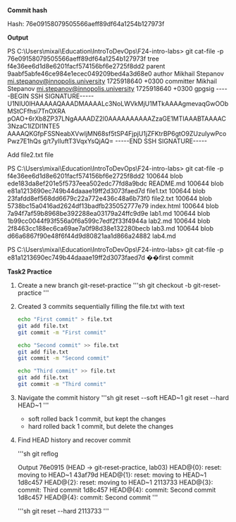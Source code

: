 **Commit hash**

Hash: 76e09158079505566aeff89df64a1254b127973f

**Output**

PS C:\Users\mixai\Education\IntroToDevOps\F24-intro-labs> git cat-file -p 76e09158079505566aeff89df64a1254b127973f
tree f4e36ee6d1d8e6201facf574156bf6e2725f8dd2
parent 9aabf5abfe46ce984e1ecec049209bed4a3d68e0
author Mikhail Stepanov <mi.stepanov@innopolis.university> 1725918640 +0300
committer Mikhail Stepanov <mi.stepanov@innopolis.university> 1725918640 +0300
gpgsig -----BEGIN SSH SIGNATURE-----
 U1NIU0lHAAAAAQAAADMAAAALc3NoLWVkMjU1MTkAAAAgmevaqGwOObMStCFfhsi7TnOXRA
 pOAO+6rXb8ZP37LNgAAAADZ2l0AAAAAAAAAAZzaGE1MTIAAABTAAAAC3NzaC1lZDI1NTE5
 AAAAQKGfpFSSNeabXVwIjMN68sf5tSP4FjpjU1jZFKtrBP6gtO9ZUzuIywPcoPwz7E1hQs
 g/t7ylIuftT3VqxYsQjAQ=
 -----END SSH SIGNATURE-----

Add file2.txt file

PS C:\Users\mixai\Education\IntroToDevOps\F24-intro-labs> git cat-file -p f4e36ee6d1d8e6201facf574156bf6e2725f8dd2
100644 blob ede183da8ef201e5f5737eea502edc77fd8a9bdc    README.md
100644 blob e81a1213690ec749b44daaae19ff2d3073faed7d    file1.txt
100644 blob 23fafdd8ef568dd6679c22a772e436c48a6b73f0    file2.txt
100644 blob 5738bc15a0416ad2624df13badfb235052777e79    index.html
100644 blob 7a94f7af59b8968be392288ea03179a24ffc9d9e    lab1.md
100644 blob 1b99cc0044f93f556a0f6a599c7edf2f33f4944a    lab2.md
100644 blob 2f8463cc188ec6ca69ae7a0f98d38e132280becb    lab3.md
100644 blob d66a6867f90e48f6f44d9d80821aa1d866a24882    lab4.md

PS C:\Users\mixai\Education\IntroToDevOps\F24-intro-labs> git cat-file -p e81a1213690ec749b44daaae19ff2d3073faed7d
��first commit

**Task2 Practice**

1. Create a new branch git-reset-practice
    '''sh
    git checkout -b git-reset-practice
    '''

2. Created 3 commits sequentially filling the file.txt with text
     ```sh
     echo "First commit" > file.txt
     git add file.txt
     git commit -m "First commit"
     
     echo "Second commit" >> file.txt
     git add file.txt
     git commit -m "Second commit"
     
     echo "Third commit" >> file.txt
     git add file.txt
     git commit -m "Third commit"
     ```

 3. Navigate the commit history
      '''sh
      git reset --soft HEAD~1
      git reset --hard HEAD~1
      '''
 
     - soft rolled back 1 commit, but kept the changes
     - hard rolled back 1 commit, but delete the changes

 4. Find HEAD history and recover commit
   
     '''sh
     git reflog
     
     Output
     76e0915 (HEAD -> git-reset-practice, lab03) HEAD@{0}: reset: moving to HEAD~1
     43af79d HEAD@{1}: reset: moving to HEAD~1
     1d8c457 HEAD@{2}: reset: moving to HEAD~1
     2113733 HEAD@{3}: commit: Third commit
     1d8c457 HEAD@{4}: commit: Second commit
     1d8c457 HEAD@{4}: commit: Second commit
     '''
 
     '''sh
     git reset --hard 2113733
     '''

